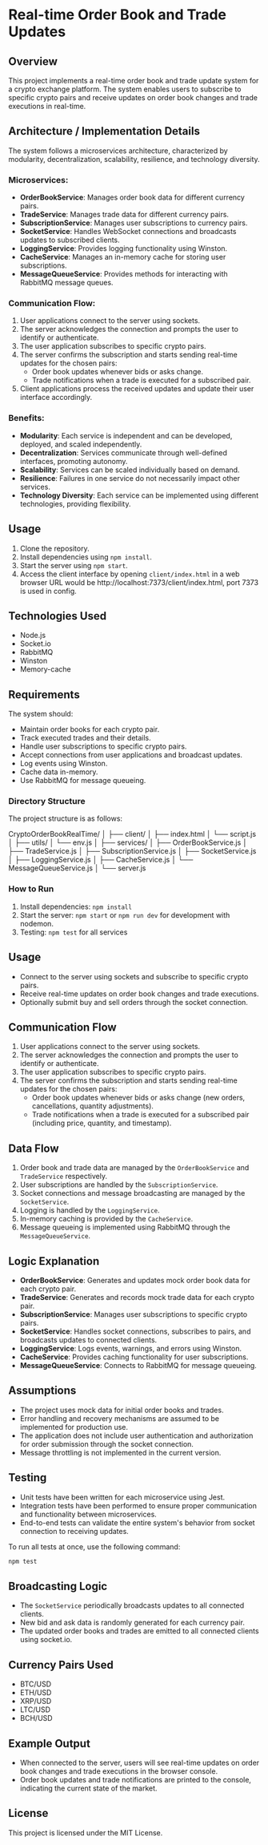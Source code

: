# Real-time Order Book and Trade Updates

## Overview

This project implements a real-time order book and trade update system for a crypto exchange platform. The system enables users to subscribe to specific crypto pairs and receive updates on order book changes and trade executions in real-time.

## Architecture / Implementation Details

The system follows a microservices architecture, characterized by modularity, decentralization, scalability, resilience, and technology diversity.

### Microservices:

- **OrderBookService**: Manages order book data for different currency pairs.
- **TradeService**: Manages trade data for different currency pairs.
- **SubscriptionService**: Manages user subscriptions to currency pairs.
- **SocketService**: Handles WebSocket connections and broadcasts updates to subscribed clients.
- **LoggingService**: Provides logging functionality using Winston.
- **CacheService**: Manages an in-memory cache for storing user subscriptions.
- **MessageQueueService**: Provides methods for interacting with RabbitMQ message queues.

### Communication Flow:

1. User applications connect to the server using sockets.
2. The server acknowledges the connection and prompts the user to identify or authenticate.
3. The user application subscribes to specific crypto pairs.
4. The server confirms the subscription and starts sending real-time updates for the chosen pairs:
   - Order book updates whenever bids or asks change.
   - Trade notifications when a trade is executed for a subscribed pair.
5. Client applications process the received updates and update their user interface accordingly.

### Benefits:

- **Modularity**: Each service is independent and can be developed, deployed, and scaled independently.
- **Decentralization**: Services communicate through well-defined interfaces, promoting autonomy.
- **Scalability**: Services can be scaled individually based on demand.
- **Resilience**: Failures in one service do not necessarily impact other services.
- **Technology Diversity**: Each service can be implemented using different technologies, providing flexibility.

## Usage

1. Clone the repository.
2. Install dependencies using `npm install`.
3. Start the server using `npm start`.
4. Access the client interface by opening `client/index.html` in a web browser URL would be http://localhost:7373/client/index.html, port 7373 is used in config.

## Technologies Used

- Node.js
- Socket.io
- RabbitMQ
- Winston
- Memory-cache

## Requirements

The system should:

- Maintain order books for each crypto pair.
- Track executed trades and their details.
- Handle user subscriptions to specific crypto pairs.
- Accept connections from user applications and broadcast updates.
- Log events using Winston.
- Cache data in-memory.
- Use RabbitMQ for message queueing.

### Directory Structure

The project structure is as follows:

CryptoOrderBookRealTime/
│
├── client/
│ ├── index.html
│ └── script.js
│
├── utils/
│ └── env.js
│
├── services/
│ ├── OrderBookService.js
│ ├── TradeService.js
│ ├── SubscriptionService.js
│ ├── SocketService.js
│ ├── LoggingService.js
│ ├── CacheService.js
│ └── MessageQueueService.js
│
└── server.js

### How to Run

1. Install dependencies: `npm install`
2. Start the server: `npm start` or `npm run dev` for development with nodemon.
3. Testing: `npm test` for all services

## Usage

- Connect to the server using sockets and subscribe to specific crypto pairs.
- Receive real-time updates on order book changes and trade executions.
- Optionally submit buy and sell orders through the socket connection.

## Communication Flow

1. User applications connect to the server using sockets.
2. The server acknowledges the connection and prompts the user to identify or authenticate.
3. The user application subscribes to specific crypto pairs.
4. The server confirms the subscription and starts sending real-time updates for the chosen pairs:
   - Order book updates whenever bids or asks change (new orders, cancellations, quantity adjustments).
   - Trade notifications when a trade is executed for a subscribed pair (including price, quantity, and timestamp).

## Data Flow

1. Order book and trade data are managed by the `OrderBookService` and `TradeService` respectively.
2. User subscriptions are handled by the `SubscriptionService`.
3. Socket connections and message broadcasting are managed by the `SocketService`.
4. Logging is handled by the `LoggingService`.
5. In-memory caching is provided by the `CacheService`.
6. Message queueing is implemented using RabbitMQ through the `MessageQueueService`.

## Logic Explanation

- **OrderBookService**: Generates and updates mock order book data for each crypto pair.
- **TradeService**: Generates and records mock trade data for each crypto pair.
- **SubscriptionService**: Manages user subscriptions to specific crypto pairs.
- **SocketService**: Handles socket connections, subscribes to pairs, and broadcasts updates to connected clients.
- **LoggingService**: Logs events, warnings, and errors using Winston.
- **CacheService**: Provides caching functionality for user subscriptions.
- **MessageQueueService**: Connects to RabbitMQ for message queueing.

## Assumptions

- The project uses mock data for initial order books and trades.
- Error handling and recovery mechanisms are assumed to be implemented for production use.
- The application does not include user authentication and authorization for order submission through the socket connection.
- Message throttling is not implemented in the current version.

## Testing

- Unit tests have been written for each microservice using Jest.
- Integration tests have been performed to ensure proper communication and functionality between microservices.
- End-to-end tests can validate the entire system's behavior from socket connection to receiving updates.

To run all tests at once, use the following command:

```bash
npm test
```

## Broadcasting Logic

- The `SocketService` periodically broadcasts updates to all connected clients.
- New bid and ask data is randomly generated for each currency pair.
- The updated order books and trades are emitted to all connected clients using socket.io.

## Currency Pairs Used

- BTC/USD
- ETH/USD
- XRP/USD
- LTC/USD
- BCH/USD

## Example Output

- When connected to the server, users will see real-time updates on order book changes and trade executions in the browser console.
- Order book updates and trade notifications are printed to the console, indicating the current state of the market.

## License

This project is licensed under the MIT License.
